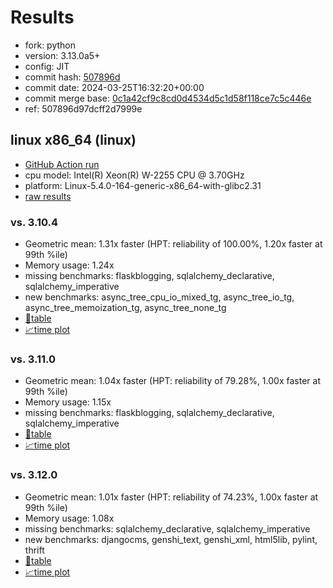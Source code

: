 # Results

- fork: python
- version: 3.13.0a5+
- config: JIT
- commit hash: [507896d](https://github.com/python/cpython/commit/507896d)
- commit date: 2024-03-25T16:32:20+00:00
- commit merge base: [0c1a42cf9c8cd0d4534d5c1d58f118ce7c5c446e](https://github.com/python/cpython/commit/0c1a42cf9c8cd0d4534d5c1d58f118ce7c5c446e)
- ref: 507896d97dcff2d7999e

## linux x86_64 (linux)

- [GitHub Action run](https://github.com/faster-cpython/benchmarking/actions/runs/8424439181)
- cpu model: Intel(R) Xeon(R) W-2255 CPU @ 3.70GHz
- platform: Linux-5.4.0-164-generic-x86_64-with-glibc2.31
- [raw results](bm-20240325-linux-x86_64-python-507896d97dcff2d7999e-3.13.0a5%2B-507896d.json)

### vs. 3.10.4

- Geometric mean: 1.31x faster (HPT: reliability of 100.00%, 1.20x faster at 99th %ile)
- Memory usage: 1.24x
- missing benchmarks: flaskblogging, sqlalchemy_declarative, sqlalchemy_imperative
- new benchmarks: async_tree_cpu_io_mixed_tg, async_tree_io_tg, async_tree_memoization_tg, async_tree_none_tg
- [📄table](bm-20240325-linux-x86_64-python-507896d97dcff2d7999e-3.13.0a5%2B-507896d-vs-3.10.4.md)
- [📈time plot](bm-20240325-linux-x86_64-python-507896d97dcff2d7999e-3.13.0a5%2B-507896d-vs-3.10.4.png)

### vs. 3.11.0

- Geometric mean: 1.04x faster (HPT: reliability of 79.28%, 1.00x faster at 99th %ile)
- Memory usage: 1.15x
- missing benchmarks: flaskblogging, sqlalchemy_declarative, sqlalchemy_imperative
- [📄table](bm-20240325-linux-x86_64-python-507896d97dcff2d7999e-3.13.0a5%2B-507896d-vs-3.11.0.md)
- [📈time plot](bm-20240325-linux-x86_64-python-507896d97dcff2d7999e-3.13.0a5%2B-507896d-vs-3.11.0.png)

### vs. 3.12.0

- Geometric mean: 1.01x faster (HPT: reliability of 74.23%, 1.00x faster at 99th %ile)
- Memory usage: 1.08x
- missing benchmarks: sqlalchemy_declarative, sqlalchemy_imperative
- new benchmarks: djangocms, genshi_text, genshi_xml, html5lib, pylint, thrift
- [📄table](bm-20240325-linux-x86_64-python-507896d97dcff2d7999e-3.13.0a5%2B-507896d-vs-3.12.0.md)
- [📈time plot](bm-20240325-linux-x86_64-python-507896d97dcff2d7999e-3.13.0a5%2B-507896d-vs-3.12.0.png)

